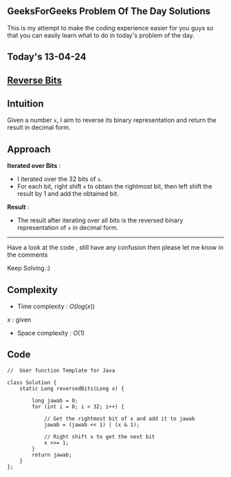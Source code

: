 ## GeeksForGeeks Problem Of The Day Solutions

This is my attempt to make the coding experience easier for you guys so that you can easily learn what to do in today's problem of the day.

## Today's 13-04-24

## [Reverse Bits](https://www.geeksforgeeks.org/problems/reverse-bits3556/1)

## Intuition
Given a number `x`, I aim to reverse its binary representation and return the result in decimal form.

## Approach

**Iterated over Bits** : 
- I iterated over the 32 bits of `x`.
- For each bit, right shift `x` to obtain the rightmost bit, then left shift the result by 1 and add the obtained bit.

**Result** : 
- The result after iterating over all bits is the reversed binary representation of `x` in decimal form.

---
Have a look at the code , still have any confusion then please let me know in the comments

Keep Solving.:)

## Complexity
- Time complexity : $O(log(x))$
<!-- Add your time complexity here, e.g. $$O())$$ -->
$x$ : given
- Space complexity : $O(1)$
<!-- Add your space complexity here, e.g. $$O(n)$$ -->

## Code

```
//  User function Template for Java

class Solution {
    static Long reversedBits(Long x) {
        
        long jawab = 0;
        for (int i = 0; i < 32; i++) {
            
            // Get the rightmost bit of x and add it to jawab
            jawab = (jawab << 1) | (x & 1);
            
            // Right shift x to get the next bit
            x >>= 1;
        }
        return jawab;
    }
};
```
